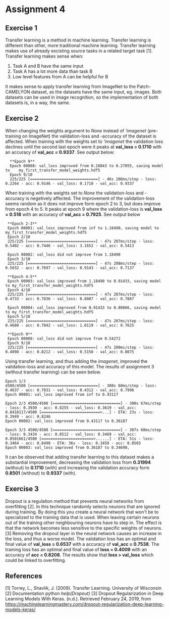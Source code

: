 # Assignment 4
## Exercise 1
Transfer learning is a method in machine learning. Transfer learning is different than other, more traditional machine learning. Transfer learning makes use of already excisting source tasks in a related target task [1]. Transfer learning makes sense when:
  1. Task A and B have the same input
  2. Task A has a lot more data than task B
  3. Low level features from A can be helpful for B

It makes sense to apply transfer learning from ImageNet to the Patch-CAMELYON dataset, as the datasets have the same input, eg. images. Both datasets can be used in image recognition, so the implementation of both datasets is, in a way, the same. 

## Exercise 2
When changing the weights argument to *None* instead of *'imagenet* (pre-training on ImageNet) the validation-loss and -accuracy of the dataset is affected. When training with the weights set to *'imagenet* the validation loss declines until the second last epoch were it peaks at  **val_loss = 0.1710** with an accuracy of **val_acc = 0.9337**. See output below:

```
  **Epoch 9**
  Epoch 00008: val_loss improved from 0.28843 to 0.27055, saving model to    my_first_transfer_model_weights.hdf5
  Epoch 9/10
  225/225 [==============================] - 46s 206ms/step - loss: 0.2264 - acc: 0.9146 - val_loss: 0.1710 - val_acc: 0.9337
```

When training with the weights set to *None* the validation-loss and -accuracy is negetively affected. The improvement of the validation-loss seems random as it does not improve form epoch 2 to 3, but does improve from epoch 4 to 5. It peaks at epoch 9 where the validation-loss is **val_loss = 0.518** with an accuracy of **val_acc = 0.7925**. See output below
 
 ```
  **Epoch 2-3**
  Epoch 00001: val_loss improved from inf to 1.18490, saving model to my_first_transfer_model_weights.hdf5
  Epoch 2/10
  225/225 [==============================] - 47s 207ms/step - loss: 0.5402 - acc: 0.7446 - val_loss: 3.1652 - val_acc: 0.5413

  Epoch 00002: val_loss did not improve from 1.18490
  Epoch 3/10
  225/225 [==============================] - 47s 208ms/step - loss: 0.5032 - acc: 0.7697 - val_loss: 0.9143 - val_acc: 0.7137

  **Epoch 4-5**
  Epoch 00003: val_loss improved from 1.18490 to 0.91433, saving model to my_first_transfer_model_weights.hdf5
  Epoch 4/10
  225/225 [==============================] - 47s 207ms/step - loss: 0.4733 - acc: 0.7836 - val_loss: 0.8087 - val_acc: 0.7887

  Epoch 00004: val_loss improved from 0.91433 to 0.80866, saving model to my_first_transfer_model_weights.hdf5
  Epoch 5/10
  225/225 [==============================] - 47s 207ms/step - loss: 0.4680 - acc: 0.7842 - val_loss: 1.0119 - val_acc: 0.7625

  **Epoch 9**
  Epoch 00008: val_loss did not improve from 0.54272
  Epoch 9/10
  225/225 [==============================] - 47s 209ms/step - loss: 0.4098 - acc: 0.8212 - val_loss: 0.5158 - val_acc: 0.8075
```
Using transfer learning, and thus adding the *imagenet*, improved the validation-loss and accuracy of this model. The results of assignment 3 (without transfer learning) can be seen below.
```
Epoch 1/3 
4500/4500 [==============================] - 308s 68ms/step - loss: 0.4637 - acc: 0.7831 - val_loss: 0.4312 - val_acc: 0.7996
Epoch 00001: val_loss improved from inf to 0.43117 

Epoch 2/3 4500/4500 [==============================] - 300s 67ms/step - loss: 0.3930 - acc: 0.8255 - val_loss: 0.3619 - val_acc: 0.8418117/4500 [==========================>...] - ETA: 23s - loss: 0.3949 - acc: 0.8246
Epoch 00002: val_loss improved from 0.43117 to 0.36187

Epoch 3/3 4500/4500 [==============================] - 307s 68ms/step - loss: 0.3434 - acc: 0.8512 - val_loss: 0.3469 - val_acc: 0.8501661/4500 [=======================>......] - ETA: 51s - loss: 0.3464 - acc: 0.8498 - ETA: 36s - loss: 0.3458 - acc: 0.8503
Epoch 00003: val_loss improved from 0.36187 to 0.34690,
```
It can be observed that adding transfer learning to this dataset makes a substantial improvement, decreasing the validation loss from **0.31994** (without) to **0.1710** (with) and increasing the validation accuracy form **0.8501** (without) to **0.9337** (with). 

## Exercise 3
Dropout is a regulation method that prevents neural networks from overfitting [2]. In this technique randomly selects neurons that are ignored during training. By doing this you create a neural network that won't be to specialized to the training data that is used. When leaving certain neurons out of the training other neighbouring neurons have to step in. The effect is that the network  becomes less sensitive to the specific weights of neurons.[3] Removing the dropout layer in the neural network causes an increase in the loss, and thus a worse model. The validation loss has an optimal and final value of **val_loss = 0.6537** with a accuracy of **val_acc = 0.7538**. The training loss has an optimal and final value of **loss = 0.4009** with an accuracy of **acc = 0.8208**. The results show that 
**loss > val_loss** which could be linked to overfitting.

## References

[1] Torrey, L., Shavlik, J. (2009). Transfer Learning. University of Wisconsin
[2] Documentation python *help(Dropout)* 
[3] Dropout Regularization in Deep Learning Models With Keras. (n.d.). Retrieved February 24, 2019, from https://machinelearningmastery.com/dropout-regularization-deep-learning-models-keras/
